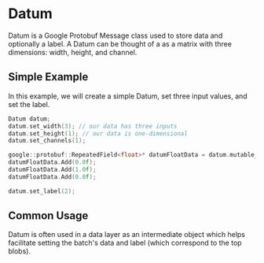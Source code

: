 # Datum

Datum is a Google Protobuf Message class used to store data and optionally a label. A Datum can be thought of a as a matrix with three dimensions: width, height, and channel.

## Simple Example

In this example, we will create a simple Datum, set three input values, and set the label.

```C++
Datum datum;
datum.set_width(3); // our data has three inputs
datum.set_height(1); // our data is one-dimensional
datum.set_channels(1);

google::protobuf::RepeatedField<float>* datumFloatData = datum.mutable_float_data();
datumFloatData.Add(0.0f);
datumFloatData.Add(1.0f);
datumFloatData.Add(0.0f);

datum.set_label(2);
``` 

## Common Usage

Datum is often used in a data layer as an intermediate object which helps facilitate setting the batch's data and label (which correspond to the top blobs).